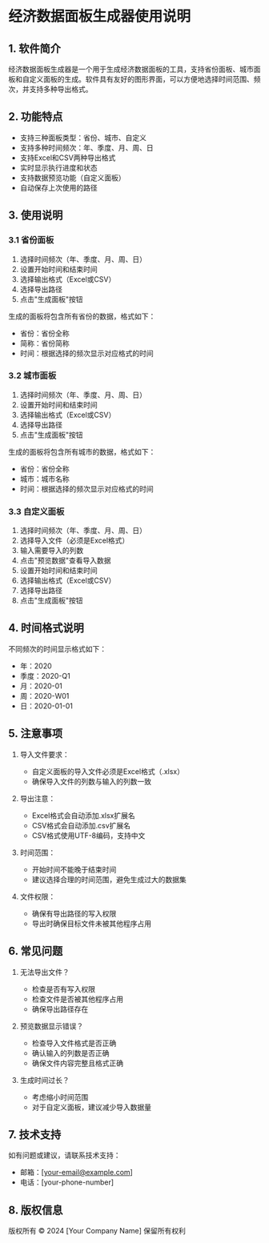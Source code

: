 # 经济数据面板生成器使用说明

## 1. 软件简介

经济数据面板生成器是一个用于生成经济数据面板的工具，支持省份面板、城市面板和自定义面板的生成。软件具有友好的图形界面，可以方便地选择时间范围、频次，并支持多种导出格式。

## 2. 功能特点

- 支持三种面板类型：省份、城市、自定义
- 支持多种时间频次：年、季度、月、周、日
- 支持Excel和CSV两种导出格式
- 实时显示执行进度和状态
- 支持数据预览功能（自定义面板）
- 自动保存上次使用的路径

## 3. 使用说明

### 3.1 省份面板

1. 选择时间频次（年、季度、月、周、日）
2. 设置开始时间和结束时间
3. 选择输出格式（Excel或CSV）
4. 选择导出路径
5. 点击"生成面板"按钮

生成的面板将包含所有省份的数据，格式如下：
- 省份：省份全称
- 简称：省份简称
- 时间：根据选择的频次显示对应格式的时间

### 3.2 城市面板

1. 选择时间频次（年、季度、月、周、日）
2. 设置开始时间和结束时间
3. 选择输出格式（Excel或CSV）
4. 选择导出路径
5. 点击"生成面板"按钮

生成的面板将包含所有城市的数据，格式如下：
- 省份：省份全称
- 城市：城市名称
- 时间：根据选择的频次显示对应格式的时间

### 3.3 自定义面板

1. 选择时间频次（年、季度、月、周、日）
2. 选择导入文件（必须是Excel格式）
3. 输入需要导入的列数
4. 点击"预览数据"查看导入数据
5. 设置开始时间和结束时间
6. 选择输出格式（Excel或CSV）
7. 选择导出路径
8. 点击"生成面板"按钮

## 4. 时间格式说明

不同频次的时间显示格式如下：
- 年：2020
- 季度：2020-Q1
- 月：2020-01
- 周：2020-W01
- 日：2020-01-01

## 5. 注意事项

1. 导入文件要求：
   - 自定义面板的导入文件必须是Excel格式（.xlsx）
   - 确保导入文件的列数与输入的列数一致

2. 导出注意：
   - Excel格式会自动添加.xlsx扩展名
   - CSV格式会自动添加.csv扩展名
   - CSV格式使用UTF-8编码，支持中文

3. 时间范围：
   - 开始时间不能晚于结束时间
   - 建议选择合理的时间范围，避免生成过大的数据集

4. 文件权限：
   - 确保有导出路径的写入权限
   - 导出时确保目标文件未被其他程序占用

## 6. 常见问题

1. 无法导出文件？
   - 检查是否有写入权限
   - 检查文件是否被其他程序占用
   - 确保导出路径存在

2. 预览数据显示错误？
   - 检查导入文件格式是否正确
   - 确认输入的列数是否正确
   - 确保文件内容完整且格式正确

3. 生成时间过长？
   - 考虑缩小时间范围
   - 对于自定义面板，建议减少导入数据量

## 7. 技术支持

如有问题或建议，请联系技术支持：
- 邮箱：[your-email@example.com]
- 电话：[your-phone-number]

## 8. 版权信息

版权所有 © 2024 [Your Company Name]
保留所有权利 